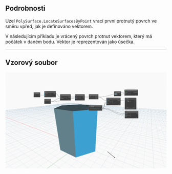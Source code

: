 ## Podrobnosti
Uzel `PolySurface.LocateSurfacesByPoint` vrací první protnutý povrch ve směru vpřed, jak je definováno vektorem.

V následujícím příkladu je vrácený povrch protnut vektorem, který má počátek v daném bodu. Vektor je reprezentován jako úsečka.

___
## Vzorový soubor

![PolySurface.LocateSurfacesByPoint](./Autodesk.DesignScript.Geometry.PolySurface.LocateSurfacesByPoint_img.jpg)
